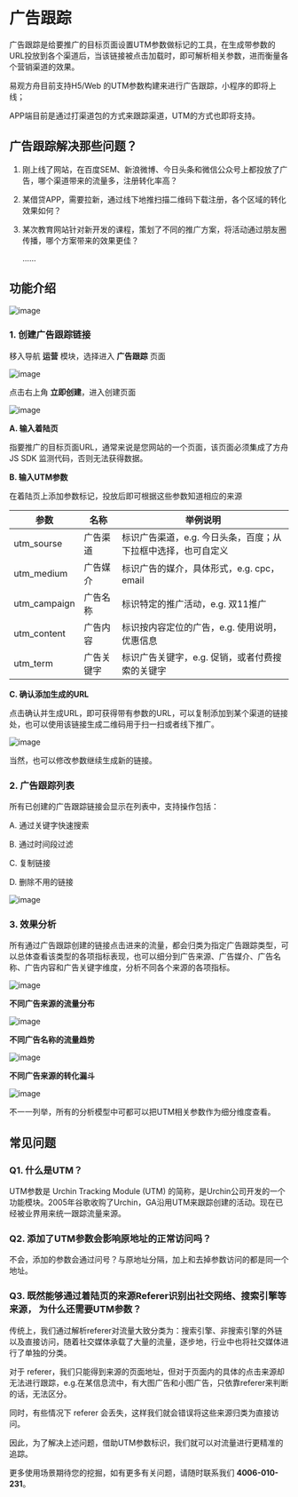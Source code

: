 # 广告跟踪

广告跟踪是给要推广的目标页面设置UTM参数做标记的工具，在生成带参数的URL投放到各个渠道后，当该链接被点击加载时，即可解析相关参数，进而衡量各个营销渠道的效果。

易观方舟目前支持H5/Web 的UTM参数构建来进行广告跟踪，小程序的即将上线；

APP端目前是通过打渠道包的方式来跟踪渠道，UTM的方式也即将支持。
 
## 广告跟踪解决那些问题？
1. 刚上线了网站，在百度SEM、新浪微博、今日头条和微信公众号上都投放了广告，哪个渠道带来的流量多，注册转化率高？
1. 某借贷APP，需要拉新，通过线下地推扫描二维码下载注册，各个区域的转化效果如何？
1. 某次教育网站针对新开发的课程，策划了不同的推广方案，将活动通过朋友圈传播，哪个方案带来的效果更佳？

    ……

## 功能介绍

![image](http://imguserradar.analysys.cn/fangzhou/img/2018/04/201804040049425827.png)

### 1. 创建广告跟踪链接
移入导航 **运营** 模块，选择进入 **广告跟踪** 页面

![image](http://imguserradar.analysys.cn/fangzhou/img/2018/04/201804041356206444.png)

点击右上角 **立即创建**，进入创建页面

![image](http://imguserradar.analysys.cn/fangzhou/img/2018/04/201804040049426189.gif)

**A. 输入着陆页**

指要推广的目标页面URL，通常来说是您网站的一个页面，该页面必须集成了方舟JS SDK 监测代码，否则无法获得数据。

**B. 输入UTM参数**

在着陆页上添加参数标记，投放后即可根据这些参数知道相应的来源

参数 |名称 |举例说明
---|---|---
utm_sourse| 广告渠道| 标识广告渠道，e.g. 今日头条，百度；从下拉框中选择，也可自定义
utm_medium| 广告媒介| 标识广告的媒介，具体形式，e.g. cpc，email
utm_campaign |广告名称| 标识特定的推广活动，e.g. 双11推广
utm_content |广告内容 |标识按内容定位的广告，e.g. 使用说明，优惠信息
utm_term |广告关键字| 标识广告关键字，e.g. 促销，或者付费搜索的关键字

**C. 确认添加生成的URL**

点击确认并生成URL，即可获得带有参数的URL，可以复制添加到某个渠道的链接处，也可以使用该链接生成二维码用于扫一扫或者线下推广。

![image](http://imguserradar.analysys.cn/fangzhou/img/2018/04/201804040049423501.png)

当然，也可以修改参数继续生成新的链接。



### 2. 广告跟踪列表

所有已创建的广告跟踪链接会显示在列表中，支持操作包括：

A. 通过关键字快速搜索

B. 通过时间段过滤

C. 复制链接

D. 删除不用的链接

![image](http://imguserradar.analysys.cn/fangzhou/img/2018/04/201804040049424013.png)

### 3. 效果分析

所有通过广告跟踪创建的链接点击进来的流量，都会归类为指定广告跟踪类型，可以总体查看该类型的各项指标表现，也可以细分到广告来源、广告媒介、广告名称、广告内容和广告关键字维度，分析不同各个来源的各项指标。

![image](http://imguserradar.analysys.cn/fangzhou/img/2018/04/201804040049424559.png)

**不同广告来源的流量分布**

![image](http://imguserradar.analysys.cn/fangzhou/img/2018/04/201804040049429407.png)

**不同广告名称的流量趋势**

![image](http://imguserradar.analysys.cn/fangzhou/img/2018/04/201804040049427207.png)

**不同广告来源的转化漏斗**

![image](http://imguserradar.analysys.cn/fangzhou/img/2018/04/201804040049429826.png)

不一一列举，所有的分析模型中可都可以把UTM相关参数作为细分维度查看。

## 常见问题
### Q1. 什么是UTM？

UTM参数是 Urchin Tracking Module (UTM) 的简称，是Urchin公司开发的一个功能模块。2005年谷歌收购了Urchin，GA沿用UTM来跟踪创建的活动。现在已经被业界用来统一跟踪流量来源。

### Q2. 添加了UTM参数会影响原地址的正常访问吗？

不会，添加的参数会通过问号？与原地址分隔，加上和去掉参数访问的都是同一个地址。
 
### Q3. 既然能够通过着陆页的来源Referer识别出社交网络、搜索引擎等来源， 为什么还需要UTM参数？

传统上，我们通过解析referer对流量大致分类为：搜索引擎、非搜索引擎的外链以及直接访问，随着社交媒体承载了大量的流量，逐步地，行业中也将社交媒体进行了单独的分类。

对于 referer，我们只能得到来源的页面地址，但对于页面内的具体的点击来源却无法进行跟踪，e.g.在某信息流中，有大图广告和小图广告，只依靠referer来判断的话，无法区分。

同时，有些情况下 referer 会丢失，这样我们就会错误将这些来源归类为直接访问。

因此，为了解决上述问题，借助UTM参数标识，我们就可以对流量进行更精准的追踪。


更多使用场景期待您的挖掘，如有更多有关问题，请随时联系我们 **4006-010-231**。